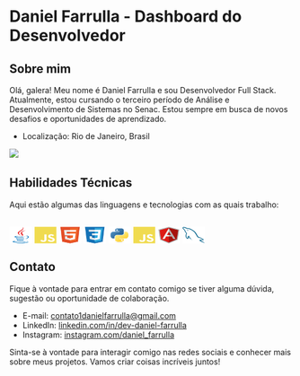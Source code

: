 # Daniel Farrulla - Dashboard do Desenvolvedor

## Sobre mim
Olá, galera! Meu nome é Daniel Farrulla e sou Desenvolvedor Full Stack. Atualmente, estou cursando o terceiro período de Análise e Desenvolvimento de Sistemas no Senac. Estou sempre em busca de novos desafios e oportunidades de aprendizado.
- Localização: Rio de Janeiro, Brasil
<picture>
<source
  srcset="https://github-readme-stats.vercel.app/api?username=dFarrulla&show_icons=true&theme=dark"
  media="(prefers-color-scheme: dark)"
/>
<source
  srcset="https://github-readme-stats.vercel.app/api?username=dFarrulla&show_icons=true"
  media="(prefers-color-scheme: light), (prefers-color-scheme: no-preference)"
/>
<img src="https://github-readme-stats.vercel.app/api?username=dFarrulla&show_icons=true" />
</picture>


## Habilidades Técnicas
Aqui estão algumas das linguagens e tecnologias com as quais trabalho:
<div style="display: inline_block"><br>
  <img align="center" alt="Java" height="30" width="40" 
src="https://raw.githubusercontent.com/devicons/devicon/master/icons/java/java-original.svg">
  <img align="center" alt="Dan-Js" height="30" width="40" src="https://raw.githubusercontent.com/devicons/devicon/master/icons/javascript/javascript-plain.svg">
  <img align="center" alt="Dan-HTML" height="30" width="40" src="https://raw.githubusercontent.com/devicons/devicon/master/icons/html5/html5-original.svg">
  <img align="center" alt="Dan-CSS" height="30" width="40" src="https://raw.githubusercontent.com/devicons/devicon/master/icons/css3/css3-original.svg">
  <img align="center" alt="Dan-Python" height="30" width="40" src="https://raw.githubusercontent.com/devicons/devicon/master/icons/python/python-original.svg">
  <img align="center" alt="JavaScript" height="30" width="40" src="https://raw.githubusercontent.com/devicons/devicon/master/icons/javascript/javascript-plain.svg">
  <img align="center" alt="Angular" height="30" width="40" src="https://raw.githubusercontent.com/devicons/devicon/master/icons/angularjs/angularjs-original.svg">
   <img align="center" alt="SQL" height="30" width="40" src="https://raw.githubusercontent.com/devicons/devicon/master/icons/mysql/mysql-original.svg">
</div>

## Contato

Fique à vontade para entrar em contato comigo se tiver alguma dúvida, sugestão ou oportunidade de colaboração.

- E-mail: [contato1danielfarrulla@gmail.com](mailto:contato1danielfarrulla@gmail.com)
- LinkedIn: [linkedin.com/in/dev-daniel-farrulla](https://www.linkedin.com/in/dev-daniel-farrulla)
- Instagram: [instagram.com/daniel_farrulla](https://instagram.com/daniel_farrulla)

Sinta-se à vontade para interagir comigo nas redes sociais e conhecer mais sobre meus projetos. Vamos criar coisas incríveis juntos!


